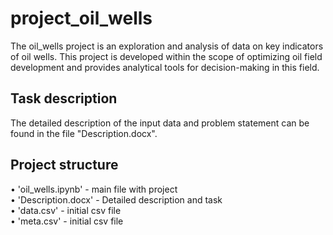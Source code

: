 # project_oil_wells

The oil_wells project is an exploration and analysis of data on key indicators of oil wells. This project is developed within the scope of optimizing oil field development and provides analytical tools for decision-making in this field.

## Task description

The detailed description of the input data and problem statement can be found in the file "Description.docx".

## Project structure

• 'oil_wells.ipynb' - main file with project <br/>
• 'Description.docx' - Detailed description and task <br/>
• 'data.csv' - initial csv file <br/>
• 'meta.csv' - initial csv file
